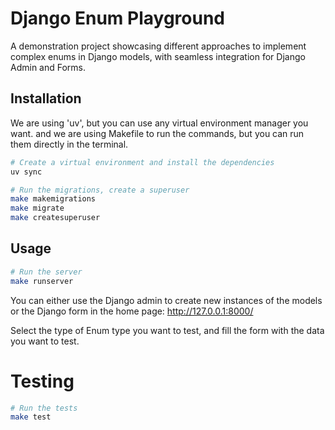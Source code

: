 # Django Enum Playground

A demonstration project showcasing different approaches to implement complex enums in Django models, with seamless integration for Django Admin and Forms.

## Installation

We are using 'uv', but you can use any virtual environment manager you want. and we are using Makefile to run the commands, but you can run them directly in the terminal.

```bash
# Create a virtual environment and install the dependencies
uv sync

# Run the migrations, create a superuser
make makemigrations
make migrate
make createsuperuser
```

## Usage

```bash
# Run the server
make runserver
```

You can either use the Django admin to create new instances of the models or the Django form in the home page: http://127.0.0.1:8000/

Select the type of Enum type you want to test, and fill the form with the data you want to test.

# Testing

```bash
# Run the tests
make test
```
